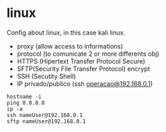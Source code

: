 # linux
Config about linux, in this case kali linux.
- proxy (allow access to informations)
- protocol (to comunicate 2 or more differents obj)
- HTTPS (Hipertext Transfer Protocol Secure)
- SFTP(Security File Transfer Protocol) encrypt
- SSH (Secutity Shell)
- IP privado/publico (ssh operacao@192.168.0.1)

```
hostname -i
ping 8.8.8.8
ip -a
ssh nameUser@192.168.0.1
sftp nameUser@192.168.0.1
```
